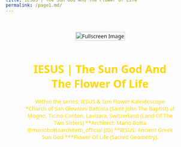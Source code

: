 ```yaml
---
layout: default
title: IESUS | The Sun God And The Flower Of Life
permalink: /page1.md/
---
```

<!DOCTYPE html>
<html lang="en">

<head>
  <meta charset="UTF-8">
  <meta name="viewport" content="width=device-width, initial-scale=1.0">
  <title>IESUS | The Sun God And The Flower Of Life</title>
  <link rel="stylesheet" href="{{ site.baseurl }}/assets/css/style.css" />
  <style>
    html {
      height: 100%;
      display: flex;
      justify-content: center;
      align-items: center;
    }
    body {
      margin: 0;
      font-family: 'Segoe UI', Tahoma, Geneva, Verdana, sans-serif;
    }
    .center-content {
      display: flex;
      flex-direction: column; /* Display children in a column */
      align-items: center;
      text-align: center;
      height: 100vh;
    }
    .fullscreen-container {
      position: relative;
    }
    .fullscreen-image {
      width: 100%;
      height: auto;
      object-fit: cover;
      max-height: 70vh; /* Set a maximum height for the image */
    }
    .center-text {
      font-size: 1.5vw; /* Further reduced font size for the title */
      color: #FFD700;
      max-width: 80%;
      margin: 15px auto; /* Adjusted margin for better spacing */
    }
    .small-image {
      cursor: pointer;
      max-width: 100%;
      height: auto;
      transition: transform 0.3s ease-in-out, opacity 1s ease-in-out, border 0.3s ease-in-out; /* Increased opacity duration */
      opacity: 0;
      margin-top: 15px; /* Adjusted margin for better spacing */
    }
    .small-image.show {
      opacity: 1;
      border: 3px solid #FFD700; /* Add a border to make it stand out */
    }
    .modal {
      display: none;
      position: fixed;
      top: 0;
      left: 0;
      width: 100%;
      height: 100%;
      background-color: transparent;
      justify-content: center;
      align-items: center;
    }
    .modal-content {
      display: flex;
      justify-content: center;
      align-items: center;
      width: 100vw;
      height: 100vh;
      object-fit: cover;
    }
    @media only screen and (max-width: 768px) {
      .center-text {
        font-size: 3vw; /* Adjusted font size for smaller screens */
      }
    }
  </style>
</head>

<body>

  <div class="center-content">
    <div id="newText" style="display: block;">
      <img src="{{ site.baseurl }}/assets/images/gallery/second_image.jpg" alt="Description of Small Image" class="small-image" />
    </div>
    <div class="fullscreen-container">
      <img src="{{ site.baseurl }}/assets/images/gallery/second_image.jpg" alt="Fullscreen Image" class="fullscreen-image fade-out" />
    </div>
    <div class="center-text">
      <h1>IESUS | The Sun God And The Flower Of Life</h1>
      <p>Within the series: IESUS & Sun Flower Kaleidoscope
        *Church of San Giovanni Battista (Saint John The Baptist) at Mogno, Ticino Canton, Lavizara, Switzerland (Land Of The Two Sisters)
        **Architect: Mario Botta @mariobottaarchitetti_official (IG)
        **IESUS: Ancient Greek Sun God
        ***Flower Of Life (Sacred Geometry).</p>
    </div>
  </div>

  <div id="myModal" class="modal" onclick="closeModal()">
    <div class="modal-content fullscreen-modal">
      <img src="{{ site.baseurl }}/assets/images/gallery/second_image.jpg" alt="Popup Image" class="modal-image fullscreen-image" />
    </div>
  </div>

  <script>
    function openModal() {
      document.getElementById('myModal').style.display = 'flex';
    }

    function closeModal() {
      document.getElementById('myModal').style.display = 'none';
    }

    document.addEventListener("DOMContentLoaded", function () {
      const secondImage = document.querySelector("#newText .small-image");
      secondImage.addEventListener("click", function () {
        openModal();
      });

      // Adding a small delay before adding the 'show' class to allow the fade-in effect
      setTimeout(function () {
        secondImage.classList.add('show');
      }, 100);
    });
  </script>
</body>

</html>

